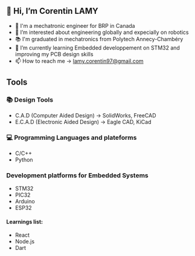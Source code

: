 ## 👋 Hi, I’m Corentin LAMY

- 🏢 I'm a mechatronic engineer for BRP in Canada
- 👀 I’m interested about engineering globally and expecially on robotics
- 📚 I'm graduated in mechatronics from Polytech Annecy-Chambéry
- 🌱 I’m currently learning Embedded developpement on STM32 and improving my PCB design skills
- 📫 How to reach me -> lamy.corentin97@gmail.com

## Tools

### 📚 Design Tools

- C.A.D (Computer Aided Design) -> SolidWorks, FreeCAD
- E.C.A.D (Electronic Aided Design) -> Eagle CAD, KiCad

### 💻 Programming Languages and plateforms

- C/C++
- Python

### Development platforms for Embedded Systems

- STM32
- PIC32
- Arduino
- ESP32


#### Learnings list:
- React
- Node.js
- Dart
